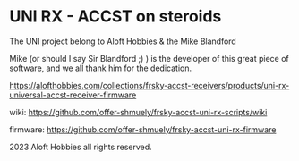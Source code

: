 # UNI RX - ACCST  on steroids

The UNI project belong to Aloft Hobbies & the Mike Blandford

Mike (or should I say Sir Blandford ;) ) is the developer of this great piece of software, and we all thank him for the dedication.


https://alofthobbies.com/collections/frsky-accst-receivers/products/uni-rx-universal-accst-receiver-firmware


wiki: https://github.com/offer-shmuely/frsky-accst-uni-rx-scripts/wiki

firmware: https://github.com/offer-shmuely/frsky-accst-uni-rx-firmware




2023 Aloft Hobbies all rights reserved.
